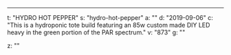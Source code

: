---
t: "HYDRO HOT PEPPER"
s: "hydro-hot-pepper"
a: ""
d: "2019-09-06"
c: "This is a hydroponic tote build featuring an 85w custom made DIY LED heavy in the green portion of the PAR spectrum."
v: "873"
g: ""

z: ""
